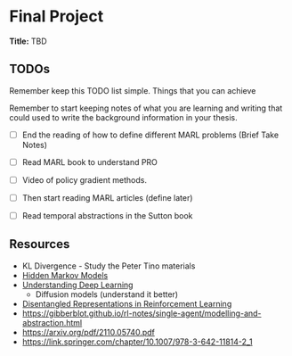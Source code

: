# Final Project

**Title:** TBD

## TODOs

Remember keep this TODO list simple. Things that you can achieve

Remember to start keeping notes of what you are learning and writing that could used to write the background information in your thesis.

- [ ] End the reading of how to define different MARL problems (Brief Take Notes)
- [ ] Read MARL book to understand PRO
- [ ] Video of policy gradient methods.
- [ ] Then start reading MARL articles (define later)
- [ ] Read temporal abstractions in the Sutton book


## Resources

- KL Divergence - Study the Peter Tino materials
- [Hidden Markov Models](https://web.stanford.edu/~jurafsky/slp3/A.pdf)
- [Understanding Deep Learning](https://udlbook.github.io/udlbook/)
    - Diffusion models (understand it better)
- [Disentangled Representations in Reinforcement Learning](https://agents.inf.ed.ac.uk/blog/disentangled-representations-rl/)
- https://gibberblot.github.io/rl-notes/single-agent/modelling-and-abstraction.html
- https://arxiv.org/pdf/2110.05740.pdf
- https://link.springer.com/chapter/10.1007/978-3-642-11814-2_1